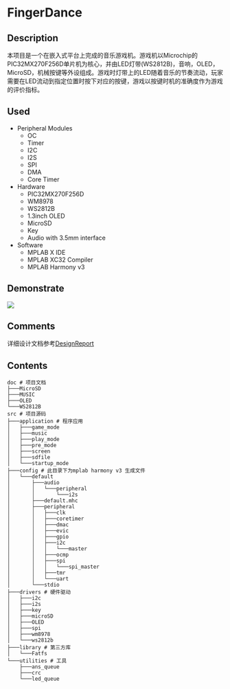 # FingerDance

## Description

本项目是一个在嵌入式平台上完成的音乐游戏机。游戏机以Microchip的PIC32MX270F256D单片机为核心，并由LED灯带(WS2812B)，音响，OLED，MicroSD，机械按键等外设组成。游戏时灯带上的LED随着音乐的节奏流动，玩家需要在LED流动到指定位置时按下对应的按键，游戏以按键时机的准确度作为游戏的评价指标。

## Used

- Peripheral Modules
    - OC
    - Timer
    - I2C
    - I2S
    - SPI
    - DMA
    - Core Timer
- Hardware
    - PIC32MX270F256D
    - WM8978
    - WS2812B
    - 1.3inch OLED
    - MicroSD
    - Key
    - Audio with 3.5mm interface
- Software
    - MPLAB X IDE
    - MPLAB XC32 Compiler
    - MPLAB Harmony v3

## Demonstrate

<image src="images/image.png">

## Comments

详细设计文档参考[DesignReport](DesignReport.pdf)

## Contents

```
doc # 项目文档
├───MicroSD
├───MUSIC
├───OLED
└───WS2812B
src # 项目源码
├───application # 程序应用
│   ├───game_mode
│   ├───music
│   ├───play_mode
│   ├───pre_mode
│   ├───screen
│   ├───sdfile
│   └───startup_mode
├───config # 此目录下为mplab harmony v3 生成文件
│   └───default
│       ├───audio
│       │   └───peripheral
│       │       └───i2s
│       ├───default.mhc
│       ├───peripheral
│       │   ├───clk
│       │   ├───coretimer
│       │   ├───dmac
│       │   ├───evic
│       │   ├───gpio
│       │   ├───i2c
│       │   │   └───master
│       │   ├───ocmp
│       │   ├───spi
│       │   │   └───spi_master
│       │   ├───tmr
│       │   └───uart
│       └───stdio
├───drivers # 硬件驱动
│   ├───i2c
│   ├───i2s
│   ├───key
│   ├───microSD
│   ├───OLED
│   ├───spi
│   ├───wm8978
│   └───ws2812b
├───library # 第三方库
│   └───Fatfs
└───utilities # 工具
    ├───ans_queue
    ├───crc
    └───led_queue
```